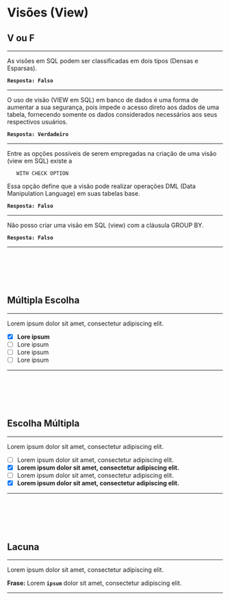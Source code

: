 # Visões (View)

## V ou F
---
As visões em SQL podem ser classificadas em dois tipos (Densas e Esparsas). 

**```Resposta: Falso```**

---
O uso de visão (VIEW em SQL) em banco de dados é uma forma de aumentar a sua segurança, pois impede o acesso direto aos dados de uma tabela, fornecendo somente os dados considerados necessários aos seus respectivos usuários.

**```Resposta: Verdadeiro```**

---
Entre as opções possíveis de serem empregadas na criação de uma visão (view em SQL) existe a
 
       WITH CHECK OPTION
 
Essa opção define que a visão pode realizar operações DML (Data Manipulation Language) em suas tabelas base.  

**```Resposta: Falso```**

---
Não posso criar uma visão em SQL (view) com a cláusula GROUP BY.

**```Resposta: Falso```**

---

<br/>
<br/>
<br/>
<br/>





## Múltipla Escolha
---
Lorem ipsum dolor sit amet, consectetur adipiscing elit.
 
- [x] **Lore ipsum**
- [ ] Lore ipsum    
- [ ] Lore ipsum     
- [ ] Lore ipsum
---

<br/>
<br/>
<br/>
<br/>







## Escolha Múltipla
---
Lorem ipsum dolor sit amet, consectetur adipiscing elit.

- [ ] Lorem ipsum dolor sit amet, consectetur adipiscing elit.
- [x] **Lorem ipsum dolor sit amet, consectetur adipiscing elit.**
- [ ] Lorem ipsum dolor sit amet, consectetur adipiscing elit.
- [x] **Lorem ipsum dolor sit amet, consectetur adipiscing elit.** 

---




<br/>
<br/>
<br/>
<br/>










## Lacuna
---
Lorem ipsum dolor sit amet, consectetur adipiscing elit.
 
**Frase:** 	Lorem **```ipsum```** dolor sit amet, consectetur adipiscing elit.

---




